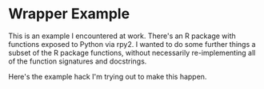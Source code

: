 # Wrapper Example

This is an example I encountered at work. There's an R package with functions exposed to Python via rpy2. I wanted to do some further things a subset of the R package functions, without necessarily re-implementing all of the function signatures and docstrings.

Here's the example hack I'm trying out to make this happen.

